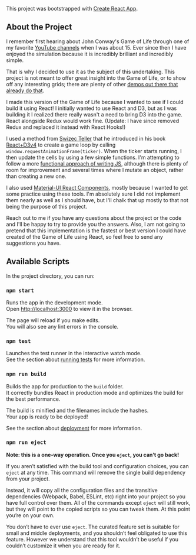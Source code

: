 This project was bootstrapped with [Create React App](https://github.com/facebookincubator/create-react-app).

## About the Project

I remember first hearing about John Conway's Game of Life through one of my favorite [YouTube channels](https://www.youtube.com/watch?v=R9Plq-D1gEk) when I was about 15. Ever since then I have enjoyed the simulation because it is incredibly brilliant and incredibly simple.

That is why I decided to use it as the subject of this undertaking. This project is not meant to offer great insight into the Game of Life, or to show off any interesting grids; there are plenty of other [demos out there that already do that](https://bitstorm.org/gameoflife/).

I made this version of the Game of Life because I wanted to see if I could build it using React! I initially wanted to use React and D3, but as I was building it I realized there really wasn't a need to bring D3 into the game. React alongside Redux would work fine. (Update: I have since removed Redux and replaced it instead with React Hooks!)

I used a method from [Swizec Teller](https://swizec.com/) that he introduced in his book [React+D3v4](https://swizec.com/reactd3js/) to create a game loop by calling `window.requestAnimationFrame(ticker)`. When the ticker starts running, I then update the cells by using a few simple functions. I'm attempting to follow a more [functional approach of writing JS](https://medium.com/javascript-scene/why-learn-functional-programming-in-javascript-composing-software-ea13afc7a257), although there is plenty of room for improvement and several times where I mutate an object, rather than creating a new one.

I also used [Material-UI React Components](https://material-ui-1dab0.firebaseapp.com/), mostly because I wanted to get some practice using these tools. I'm absolutely sure I did not implement them nearly as well as I should have, but I'll chalk that up mostly to that not being the purpose of this project.

Reach out to me if you have any questions about the project or the code and I'll be happy to try to provide you the answers. Also, I am not going to pretend that this implementation is the fastest or best version I could have created of the Game of Life using React, so feel free to send any suggestions you have.

## Available Scripts

In the project directory, you can run:

### `npm start`

Runs the app in the development mode.<br>
Open [http://localhost:3000](http://localhost:3000) to view it in the browser.

The page will reload if you make edits.<br>
You will also see any lint errors in the console.

### `npm test`

Launches the test runner in the interactive watch mode.<br>
See the section about [running tests](#running-tests) for more information.

### `npm run build`

Builds the app for production to the `build` folder.<br>
It correctly bundles React in production mode and optimizes the build for the best performance.

The build is minified and the filenames include the hashes.<br>
Your app is ready to be deployed!

See the section about [deployment](#deployment) for more information.

### `npm run eject`

**Note: this is a one-way operation. Once you `eject`, you can’t go back!**

If you aren’t satisfied with the build tool and configuration choices, you can `eject` at any time. This command will remove the single build dependency from your project.

Instead, it will copy all the configuration files and the transitive dependencies (Webpack, Babel, ESLint, etc) right into your project so you have full control over them. All of the commands except `eject` will still work, but they will point to the copied scripts so you can tweak them. At this point you’re on your own.

You don’t have to ever use `eject`. The curated feature set is suitable for small and middle deployments, and you shouldn’t feel obligated to use this feature. However we understand that this tool wouldn’t be useful if you couldn’t customize it when you are ready for it.
